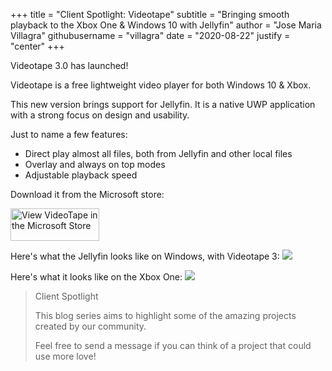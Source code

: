 +++
title = "Client Spotlight: Videotape"
subtitle = "Bringing smooth playback to the Xbox One & Windows 10 with Jellyfin"
author = "Jose Maria Villagra"
githubusername = "villagra"
date = "2020-08-22"
justify = "center"
+++


Videotape 3.0 has launched!

Videotape is a free lightweight video player for both Windows 10 & Xbox.
<!--more-->
This new version brings support for Jellyfin. It is a native UWP application with a strong focus on design and usability.

Just to name a few features:
- Direct play almost all files, both from Jellyfin and other local files
- Overlay and always on top modes
- Adjustable playback speed

Download it from the Microsoft store:

<a class="NoLinkLook" href="//www.microsoft.com/store/apps/9NLVH2LL4P1Z?cid=storebadge&ocid=badge"><img src="/images/store-icons/microsoft.svg" alt="View VideoTape in the Microsoft Store" style="width: 142px; height: 52px;"/></a>   

Here's what the Jellyfin looks like on Windows, with Videotape 3:
<img src="/images/posts/videotape/detailview.png" name="Detail View on Windows 10" />

Here's what it looks like on the Xbox One:
<img src="/images/posts/videotape/detailxbox.png" name="Detail View on Xbox One" />


> Client Spotlight
>
> This blog series aims to highlight some of the amazing projects created by our community.
>
> Feel free to send a message if you can think of a project that could use more love!
